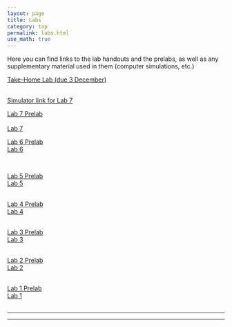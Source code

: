 ```yaml
---
layout: page
title: Labs
category: top
permalink: labs.html 
use_math: true
---
```


Here you can find links to the lab handouts and the prelabs, as well as any supplementary material used in them (computer simulations, etc.)

<a href="labs/moon_and_sun.pdf">Take-Home Lab (due 3 December)</a><br><br>

<a href="https://phet.colorado.edu/sims/html/blackbody-spectrum/latest/blackbody-spectrum_en.html">Simulator link for Lab 7</a>

<a href="labs/lab7/lab7-prelab.pdf">Lab 7 Prelab</a><br><br>
<a href="labs/lab7/lab7.pdf">Lab 7</a><br>

<a href="labs/lab6/lab6prelab.pdf">Lab 6 Prelab</a><br>
<a href="labs/lab6/lab6.pdf">Lab 6</a><br>

<br>

<a href="labs/lab5/lab5prelab.pdf">Lab 5 Prelab</a><br>
<a href="labs/lab5/lab5.pdf">Lab 5</a><br><br>


<a href="labs/lab4/lab4prelab.pdf">Lab 4 Prelab</a><br>
<a href="labs/lab4/lab4.pdf">Lab 4</a><br><br>

<a href="labs/lab3/lab3prelab.pdf">Lab 3 Prelab</a><br>
<a href="labs/lab3/lab3.pdf">Lab 3</a><br><br>

<a href="labs/lab2prelab.pdf">Lab 2 Prelab</a><br>
<a href="labs/lab2.pdf">Lab 2</a><br><br>

<a href="labs/lab1prelab.pdf">Lab 1 Prelab</a><br>
<a href="labs/lab1.pdf">Lab 1</a><br><br>



---
---
<!---

<a href="labs/lab-exam-3-corrections-prelab.pdf">Exam Corrections Prelab</a><br>
<a href="labs/exam3-formA.pdf">Exam 3 Form A</a><br>
<a href="labs/exam3-formB.pdf">Exam 3 Form B</a><br>
<a href="labs/exam3-formC.pdf">Exam 3 Form C</a><br>
<a href="labs/exam3-formD.pdf">Exam 3 Form D</a><br>
<a href="labs/exam3-formE.pdf">Exam 3 Form E</a><br>

<br><br>



<a href="labs/takehome.pdf">Takehome Lab</a><br><br><br>
<a href="labs/lab-10-prelab.pdf">Lab 10 Prelab</a><br><br>
<a href="labs/lab-9-spectroscopy-2-prelab.pdf">Lab 9 Prelab</a><br><br>
<a href="labs/lab-8-temperature-prelab.pdf">Lab 8 Prelab</a><br><br>
<a href="labs/lab7-prelab.pdf">Lab 7 Prelab</a><br><br>
<a href="labs/lab6-prelab.pdf">Lab 6 Prelab</a><br><br>
<a href="labs/lab5-prelab.pdf">Lab 5 Prelab</a><br><br>
<a href="labs/lab4-prelab.pdf">Lab 4 Prelab</a><br><br>
<a href="lab2.html">Lab 2</a><br><br>


<a href="lab2.html">Lab 2</a><br>
<a href="labs/lab3.pdf">Lab 3</a><br>
<a href="lab4.html">Lab 4</a><br>
<a href="lab5.html">Lab 5</a><br>
<a href="labs/lab6.pdf">Lab 6</a><br>
-->
